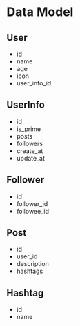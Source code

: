 # Data Model

## User

- id
- name
- age
- icon
- user_info_id

## UserInfo

- id
- is_prime
- posts
- followers
- create_at
- update_at

## Follower

- id
- follower_id
- followee_id

## Post

- id
- user_id
- description
- hashtags

## Hashtag

- id
- name

